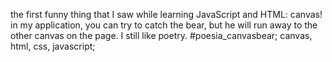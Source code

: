 the first funny thing that I saw while learning JavaScript and HTML: canvas!
in my application, you can try to catch the bear, but he will run away to the other canvas on the page.
I still like poetry.
#poesia_canvasbear;
canvas, html, css, javascript;
